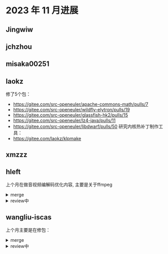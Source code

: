 # 2023 年 11 月进展

## Jingwiw

## jchzhou

## misaka00251

## laokz
修了5个包：
- https://gitee.com/src-openeuler/apache-commons-math/pulls/7
- https://gitee.com/src-openeuler/wildfly-elytron/pulls/19
- https://gitee.com/src-openeuler/glassfish-hk2/pulls/15
- https://gitee.com/src-openeuler/lz4-java/pulls/11
- https://gitee.com/src-openeuler/libdwarf/pulls/50
研究内核热补丁制作工具：
- https://gitee.com/laokz/klpmake

## xmzzz

## hleft

上个月在做音视频编解码优化内容, 主要是关于ffmpeg

<details>
  <summary>merge</summary>

- https://git.ffmpeg.org/gitweb/ffmpeg.git/commit/afb967b81e4169e9e563f6342f4f9f636627de5b
- https://git.ffmpeg.org/gitweb/ffmpeg.git/commit/ea6817d2a7561e758cd6a28903044efa8217cf69
</details>

<details>
  <summary>review中</summary>

- https://patchwork.ffmpeg.org/project/ffmpeg/patch/CAEa-L+uKuW31MEJE=o-DJ58kxPjoWENpJjKdEVfyuPTr-t8=bw@mail.gmail.com/
- https://patchwork.ffmpeg.org/project/ffmpeg/patch/CAEa-L+vZk01QWX1ZCLx0EpbnpfNWVWL6m2O+Rw0QB7vRXgpzqg@mail.gmail.com/
- https://patchwork.ffmpeg.org/project/ffmpeg/patch/CAEa-L+uf8srmXrhv4deJ5EV3Qg7ejBwSnqTSPoR09X-wx9dTWQ@mail.gmail.com/
- https://patchwork.ffmpeg.org/project/ffmpeg/patch/CAEa-L+vFZXnEjwu-dCnNZ3H+N-Gwvi7e=Z22CgxbZ5GwoUzyYQ@mail.gmail.com/
</details>

## wangliu-iscas

上个月主要是在修包：   
<details>
  <summary>merge</summary>
  
  * https://gitee.com/src-openeuler/ffmpeg/pulls/21   
</details>

<details>
  <summary>review中</summary>
  
  * https://gitee.com/src-openeuler/weechat/pulls/4   
  * https://gitee.com/src-openeuler/tengine/pulls/2   
  * https://gitee.com/src-openeuler/ledmon/pulls/4   
</details>
